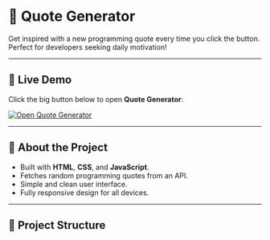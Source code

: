 # 💬 Quote Generator

Get inspired with a new programming quote every time you click the button. Perfect for developers seeking daily motivation!

---

## 🚀 Live Demo

Click the big button below to open **Quote Generator**:

[![Open Quote Generator](https://img.shields.io/badge/Open%20Generator-Get%20Inspired-FF4500?style=for-the-badge&logo=quote-left&logoColor=white&labelColor=000000)](https://amazeabhi.github.io/Quote_generator/)

---

## 📝 About the Project

- Built with **HTML**, **CSS**, and **JavaScript**.
- Fetches random programming quotes from an API.
- Simple and clean user interface.
- Fully responsive design for all devices.

---

## 📂 Project Structure


